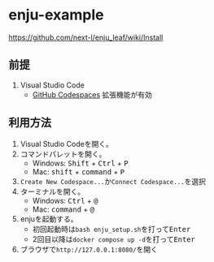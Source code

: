 # enju-example

https://github.com/next-l/enju_leaf/wiki/Install

## 前提
1. Visual Studio Code
    * [GitHub Codespaces](https://marketplace.visualstudio.com/items?itemName=GitHub.codespaces) 拡張機能が有効

## 利用方法
1. Visual Studio Codeを開く。
1. コマンドパレットを開く。
    * Windows: <kbd>Shift</kbd> + <kbd>Ctrl</kbd> + <kbd>P</kbd>
    * Mac: <kbd>shift</kbd> + <kbd>command</kbd> + <kbd>P</kbd>
2. `Create New Codespace...`か`Connect Codespace...`を選択
3. ターミナルを開く。
    * Windows: <kbd>Ctrl</kbd> + <kbd>@</kbd>
    * Mac: <kbd>command</kbd> + <kbd>@</kbd>
4. enjuを起動する。
    * 初回起動時は`bash enju_setup.sh`を打って<kbd>Enter</kbd>
    * 2回目以降は`docker compose up -d`を打って<kbd>Enter</kbd>
6. ブラウザで`http://127.0.0.1:8080/`を開く

